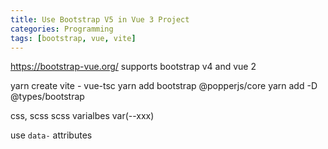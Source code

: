 ```yaml
---
title: Use Bootstrap V5 in Vue 3 Project
categories: Programming
tags: [bootstrap, vue, vite]
---
```


<!-- more -->

https://bootstrap-vue.org/ supports bootstrap v4 and vue 2

yarn create vite - vue-tsc
yarn add bootstrap @popperjs/core
yarn add -D @types/bootstrap

css, scss
    scss varialbes
    var(--xxx)

use `data-` attributes
